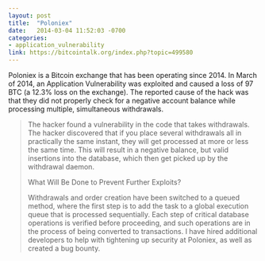 ```yaml
---
layout: post
title:  "Poloniex"
date:   2014-03-04 11:52:03 -0700
categories:
- application_vulnerability
link: https://bitcointalk.org/index.php?topic=499580
---
```


Poloniex is a Bitcoin exchange that has been operating since 2014. In March of 2014, an Application Vulnerability was exploited and
caused a loss of 97 BTC (a 12.3% loss on the exchange). The reported cause of the hack was that they did not properly check for a negative account balance
while processing multiple, simultaneous withdrawals.

> The hacker found a vulnerability in the code that takes withdrawals. The hacker discovered that if you place several withdrawals
> all in practically the same instant, they will get processed at more or less the same time. This will result in a negative
> balance, but valid insertions into the database, which then get picked up by the withdrawal daemon.
>
> What Will Be Done to Prevent Further Exploits?
>
> Withdrawals and order creation have been switched to a queued method, where the first step is to add the task to a global
> execution queue that is processed sequentially. Each step of critical database operations is verified before proceeding, and such
> operations are in the process of being converted to transactions. I have hired additional developers to help with tightening up
> security at Poloniex, as well as created a bug bounty.
